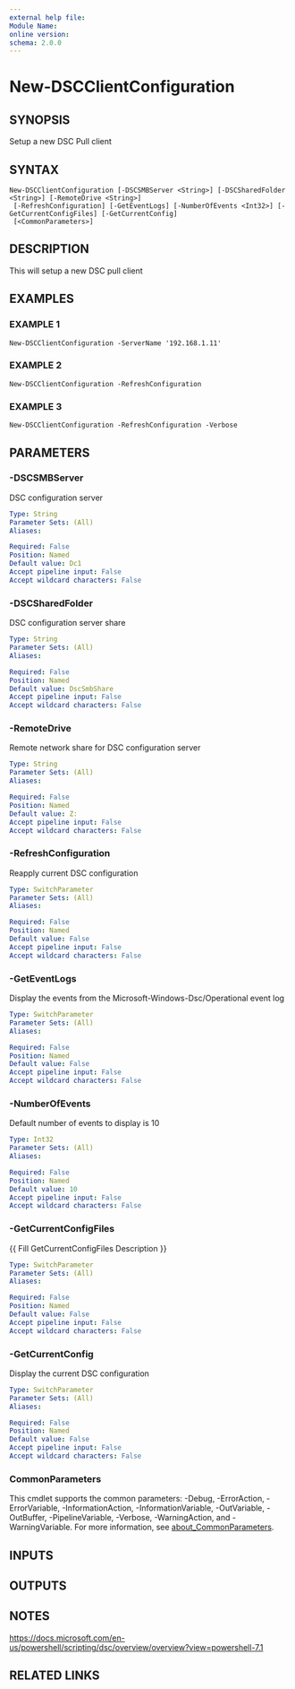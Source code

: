 ```yaml
---
external help file:
Module Name:
online version:
schema: 2.0.0
---
```


# New-DSCClientConfiguration

## SYNOPSIS
Setup a new DSC Pull client

## SYNTAX

```
New-DSCClientConfiguration [-DSCSMBServer <String>] [-DSCSharedFolder <String>] [-RemoteDrive <String>]
 [-RefreshConfiguration] [-GetEventLogs] [-NumberOfEvents <Int32>] [-GetCurrentConfigFiles] [-GetCurrentConfig]
 [<CommonParameters>]
```

## DESCRIPTION
This will setup a new DSC pull client

## EXAMPLES

### EXAMPLE 1
```
New-DSCClientConfiguration -ServerName '192.168.1.11'
```

### EXAMPLE 2
```
New-DSCClientConfiguration -RefreshConfiguration
```

### EXAMPLE 3
```
New-DSCClientConfiguration -RefreshConfiguration -Verbose
```

## PARAMETERS

### -DSCSMBServer
DSC configuration server

```yaml
Type: String
Parameter Sets: (All)
Aliases:

Required: False
Position: Named
Default value: Dc1
Accept pipeline input: False
Accept wildcard characters: False
```

### -DSCSharedFolder
DSC configuration server share

```yaml
Type: String
Parameter Sets: (All)
Aliases:

Required: False
Position: Named
Default value: DscSmbShare
Accept pipeline input: False
Accept wildcard characters: False
```

### -RemoteDrive
Remote network share for DSC configuration server

```yaml
Type: String
Parameter Sets: (All)
Aliases:

Required: False
Position: Named
Default value: Z:
Accept pipeline input: False
Accept wildcard characters: False
```

### -RefreshConfiguration
Reapply current DSC configuration

```yaml
Type: SwitchParameter
Parameter Sets: (All)
Aliases:

Required: False
Position: Named
Default value: False
Accept pipeline input: False
Accept wildcard characters: False
```

### -GetEventLogs
Display the events from the Microsoft-Windows-Dsc/Operational event log

```yaml
Type: SwitchParameter
Parameter Sets: (All)
Aliases:

Required: False
Position: Named
Default value: False
Accept pipeline input: False
Accept wildcard characters: False
```

### -NumberOfEvents
Default number of events to display is 10

```yaml
Type: Int32
Parameter Sets: (All)
Aliases:

Required: False
Position: Named
Default value: 10
Accept pipeline input: False
Accept wildcard characters: False
```

### -GetCurrentConfigFiles
{{ Fill GetCurrentConfigFiles Description }}

```yaml
Type: SwitchParameter
Parameter Sets: (All)
Aliases:

Required: False
Position: Named
Default value: False
Accept pipeline input: False
Accept wildcard characters: False
```

### -GetCurrentConfig
Display the current DSC configuration

```yaml
Type: SwitchParameter
Parameter Sets: (All)
Aliases:

Required: False
Position: Named
Default value: False
Accept pipeline input: False
Accept wildcard characters: False
```

### CommonParameters
This cmdlet supports the common parameters: -Debug, -ErrorAction, -ErrorVariable, -InformationAction, -InformationVariable, -OutVariable, -OutBuffer, -PipelineVariable, -Verbose, -WarningAction, and -WarningVariable. For more information, see [about_CommonParameters](http://go.microsoft.com/fwlink/?LinkID=113216).

## INPUTS

## OUTPUTS

## NOTES
https://docs.microsoft.com/en-us/powershell/scripting/dsc/overview/overview?view=powershell-7.1

## RELATED LINKS
